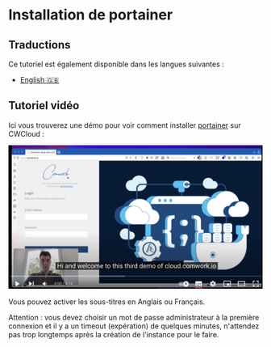 # Installation de portainer

## Traductions

Ce tutoriel est également disponible dans les langues suivantes :
* [English 🇬🇧](../../../../tutorials/portainer/installation.md)

## Tutoriel vidéo

Ici vous trouverez une démo pour voir comment installer [portainer](../../../../portainer.md) sur CWCloud :

[![portainer_demo](../../../../img/portainer_demo.png)](https://youtu.be/M29YE3w6NxA)

Vous pouvez activer les sous-titres en Anglais ou Français.

Attention : vous devez choisir un mot de passe administrateur à la première connexion et il y a un timeout (expération) de quelques minutes, n'attendez pas trop longtemps après la création de l'instance pour le faire.
